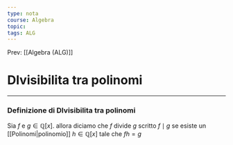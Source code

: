 ```yaml
---
type: nota
course: Algebra
topic: 
tags: ALG
---
```


Prev: [[Algebra (ALG)]]

# DIvisibilita tra polinomi
---

### Definizione di DIvisibilita tra polinomi
Sia $f$ e $g \in \mathbb{Q}[x]$. allora diciamo che $f$ divide $g$ scritto $f \mid g$ se esiste un [[Polinomi|polinomio]] $h \in \mathbb{Q}[x]$ tale che $fh=g$
